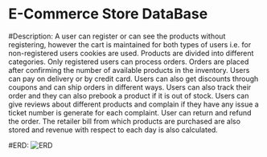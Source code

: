 # E-Commerce Store DataBase

#Description:
A user can register or can see the products without registering, however the cart is maintained for both types of users i.e. for non-registered users cookies are used. Products are divided into different categories. Only registered users can process orders. Orders are placed after confirming the number of available products in the inventory. Users can pay on delivery or by credit card. Users can also get discounts through coupons and can ship orders in different ways. Users can also track their order and they can also prebook a product if it is out of stock. Users can give reviews about different products and complain if they have any issue a ticket number is generate for each complaint. User can return and refund the order. The retailer bill from which products are purchased are also stored and revenue with respect to each day is also calculated. 

  #ERD:
  ![ERD](https://github.com/abdulmoiz248/MS-SQL-Project/assets/124524932/300250fe-6826-4797-ba8c-9ae804b7ccb3)
